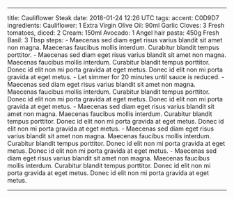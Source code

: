 ---

title: Cauliflower Steak
date: 2018-01-24 12:26 UTC
tags:
accent: C0D9D7
ingredients:
    Cauliflower: 1
    Extra Virgin Olive Oil: 90ml
    Garlic Cloves: 3
    Fresh tomatoes, diced: 2
    Cream: 150ml
    Avocado: 1
    Angel hair pasta: 450g
    Fresh Basil: 3 Tbsp
steps:
    - Maecenas sed diam eget risus varius blandit sit amet non magna. Maecenas faucibus mollis interdum. Curabitur blandit tempus porttitor.
    - Maecenas sed diam eget risus varius blandit sit amet non magna. Maecenas faucibus mollis interdum. Curabitur blandit tempus porttitor. Donec id elit non mi porta gravida at eget metus. Donec id elit non mi porta gravida at eget metus.
    - Let simmer for 20 minutes until sauce is reduced.
    - Maecenas sed diam eget risus varius blandit sit amet non magna. Maecenas faucibus mollis interdum. Curabitur blandit tempus porttitor. Donec id elit non mi porta gravida at eget metus. Donec id elit non mi porta gravida at eget metus.
    - Maecenas sed diam eget risus varius blandit sit amet non magna. Maecenas faucibus mollis interdum. Curabitur blandit tempus porttitor. Donec id elit non mi porta gravida at eget metus. Donec id elit non mi porta gravida at eget metus.
    - Maecenas sed diam eget risus varius blandit sit amet non magna. Maecenas faucibus mollis interdum. Curabitur blandit tempus porttitor. Donec id elit non mi porta gravida at eget metus. Donec id elit non mi porta gravida at eget metus.
    - Maecenas sed diam eget risus varius blandit sit amet non magna. Maecenas faucibus mollis interdum. Curabitur blandit tempus porttitor. Donec id elit non mi porta gravida at eget metus. Donec id elit non mi porta gravida at eget metus.

---